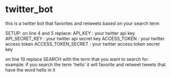 # twitter_bot
this is a twitter bot that favorites and retweets based on your search term

SETUP:
 on line 4 and 5 replace:
 API_KEY              : your twitter api key
 API_SECRET_KEY       : your twitter api secret key
 ACCESS_TOKEN         : your twitter access token
 ACCESS_TOKEN_SECRET  : your twitter access token secret key
 
 on line 10 replace SEARCH with the term that you want to search for.
    example: if you search the term 'hello' it will favorite and retweet tweets that have the word hello in it
